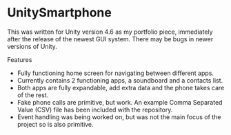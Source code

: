 # UnitySmartphone
This was written for Unity version 4.6 as my portfolio piece, immediately after the release of the newest GUI system. There may be bugs in newer versions of Unity.

Features
- Fully functioning home screen for navigating between different apps.
- Currently contains 2 functioning apps, a soundboard and a contacts list.
- Both apps are fully expandable, add extra data and the phone takes care of the rest.
- Fake phone calls are primitive, but work. An example Comma Separated Value (CSV) file has been included with the repository.
- Event handling was being worked on, but was not the main focus of the project so is also primitive.
